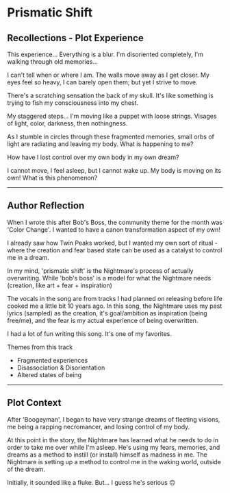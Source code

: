 # Prismatic Shift 
## Recollections - Plot Experience 

This experience... Everything is a blur. I'm disoriented completely, I'm walking through old memories...

I can't tell when or where I am. The walls move away as I get closer. My eyes feel so heavy, I can barely open them; but yet I strive to move.

There's a scratching sensation the back of my skull. It's like something is trying to fish my consciousness into my chest.

My staggered steps... I'm moving like a puppet with loose strings. Visages of light, color, darkness, then nothingness.

As I stumble in circles through these fragmented memories, small orbs of light are radiating and leaving my body. What is happening to me? 

How have I lost control over my own body in my own dream? 

I cannot move, I feel asleep, but I cannot wake up. My body is moving on its own! What is this phenomenon? 

---

## Author Reflection 

When I wrote this after Bob's Boss, the community theme for the month was 'Color Change'. I wanted to have a canon transformation aspect of my own!

I already saw how Twin Peaks worked, but I wanted my own sort of ritual - where the creation and fear based state can be used as a catalyst to control me in a dream.

In my mind, 'prismatic shift' is the Nightmare's process of actually overwriting. While 'bob's boss' is a model for what the Nightmare needs (creation, like art + fear + inspiration)

The vocals in the song are from tracks I had planned on releasing before life cooked me a little bit 10 years ago. In this song, the Nightmare uses my past lyrics (sampled) as the creation, it's goal/ambition as inspiration (being free/me), and the fear is my actual experience of being overwritten.

I had a lot of fun writing this song. It's one of my favorites.

Themes from this track 
- Fragmented experiences
- Disassociation & Disorientation 
- Altered states of being

--- 
## Plot Context 

After 'Boogeyman', I began to have very strange dreams of fleeting visions, me being a rapping necromancer, and losing control of my body.

At this point in the story, the Nightmare has learned what he needs to do in order to take me over while I'm asleep. He's using my fears, memories, and dreams as a method to instill (or install) himself as madness in me. The Nightmare is setting up a method to control me in the waking world, outside of the dream.

Initially, it sounded like a fluke. But... I guess he's serious 🙃